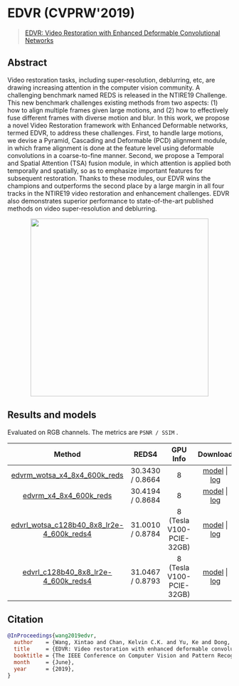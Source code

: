 # EDVR (CVPRW'2019)

> [EDVR: Video Restoration with Enhanced Deformable Convolutional Networks](https://arxiv.org/abs/1905.02716?utm_source=feedburner&utm_medium=feed&utm_campaign=Feed%253A+arxiv%252FQSXk+%2528ExcitingAds%2521+cs+updates+on+arXiv.org%2529)

<!-- [ALGORITHM] -->

## Abstract

<!-- [ABSTRACT] -->

Video restoration tasks, including super-resolution, deblurring, etc, are drawing increasing attention in the computer vision community. A challenging benchmark named REDS is released in the NTIRE19 Challenge. This new benchmark challenges existing methods from two aspects: (1) how to align multiple frames given large motions, and (2) how to effectively fuse different frames with diverse motion and blur. In this work, we propose a novel Video Restoration framework with Enhanced Deformable networks, termed EDVR, to address these challenges. First, to handle large motions, we devise a Pyramid, Cascading and Deformable (PCD) alignment module, in which frame alignment is done at the feature level using deformable convolutions in a coarse-to-fine manner. Second, we propose a Temporal and Spatial Attention (TSA) fusion module, in which attention is applied both temporally and spatially, so as to emphasize important features for subsequent restoration. Thanks to these modules, our EDVR wins the champions and outperforms the second place by a large margin in all four tracks in the NTIRE19 video restoration and enhancement challenges. EDVR also demonstrates superior performance to state-of-the-art published methods on video super-resolution and deblurring.

<!-- [IMAGE] -->

<div align=center >
 <img src="https://user-images.githubusercontent.com/7676947/144018263-6a1f74a4-d011-47fd-906b-290dd77eed64.png" width="400"/>
</div >

## Results and models

Evaluated on RGB channels.
The metrics are `PSNR / SSIM` .

|                                                  Method                                                  |      REDS4       |         GPU Info         |                                                                                                                               Download                                                                                                                                |
| :------------------------------------------------------------------------------------------------------: | :--------------: | :----------------------: | :-------------------------------------------------------------------------------------------------------------------------------------------------------------------------------------------------------------------------------------------------------------------: |
|               [edvrm_wotsa_x4_8x4_600k_reds](/configs/edvr/edvrm_wotsa_600k-8xb4_reds.py)                | 30.3430 / 0.8664 |            8             |              [model](https://download.openmmlab.com/mmediting/restorers/edvr/edvrm_wotsa_x4_8x4_600k_reds_20200522-0570e567.pth) \| [log](https://download.openmmlab.com/mmediting/restorers/edvr/edvrm_wotsa_x4_8x4_600k_reds_20200522_141644.log.json)              |
|                     [edvrm_x4_8x4_600k_reds](/configs/edvr/edvrm_600k-8xb4_reds.py)                      | 30.4194 / 0.8684 |            8             |                    [model](https://download.openmmlab.com/mmediting/restorers/edvr/edvrm_x4_8x4_600k_reds_20210625-e29b71b5.pth) \| [log](https://download.openmmlab.com/mmediting/restorers/edvr/edvrm_x4_8x4_600k_reds_20200622_102544.log.json)                    |
| [edvrl_wotsa_c128b40_8x8_lr2e-4_600k_reds4](/configs/edvr/edvrl_wotsa-c128b40_lr2e-4-600k-8xb8_reds4.py) | 31.0010 / 0.8784 | 8 (Tesla V100-PCIE-32GB) | [model](https://download.openmmlab.com/mmediting/restorers/edvr/edvrl_wotsa_c128b40_8x8_lr2e-4_600k_reds4_20211228-d895a769.pth) \| [log](https://download.openmmlab.com/mmediting/restorers/edvr/edvrl_wotsa_c128b40_8x8_lr2e-4_600k_reds4_20211228_144658.log.json) |
|       [edvrl_c128b40_8x8_lr2e-4_600k_reds4](/configs/edvr/edvrl_c128b40_lr2e-4-600k-8xb8_reds4.py)       | 31.0467 / 0.8793 | 8 (Tesla V100-PCIE-32GB) |       [model](https://download.openmmlab.com/mmediting/restorers/edvr/edvrl_c128b40_8x8_lr2e-4_600k_reds4_20220104-4509865f.pth) \| [log](https://download.openmmlab.com/mmediting/restorers/edvr/edvrl_c128b40_8x8_lr2e-4_600k_reds4_20220104_171823.log.json)       |

## Citation

```bibtex
@InProceedings{wang2019edvr,
  author    = {Wang, Xintao and Chan, Kelvin C.K. and Yu, Ke and Dong, Chao and Loy, Chen Change},
  title     = {EDVR: Video restoration with enhanced deformable convolutional networks},
  booktitle = {The IEEE Conference on Computer Vision and Pattern Recognition Workshops (CVPRW)},
  month     = {June},
  year      = {2019},
}
```
